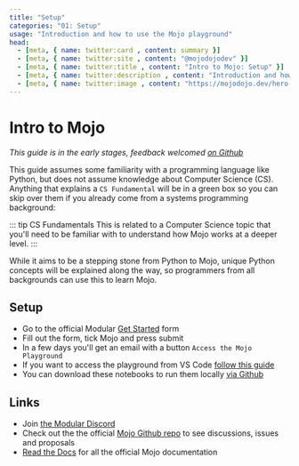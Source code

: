 ```yaml
---
title: "Setup"
categories: "01: Setup"
usage: "Introduction and how to use the Mojo playground"
head:
  - [meta, { name: twitter:card , content: summary }]
  - [meta, { name: twitter:site , content: "@mojodojodev" }]
  - [meta, { name: twitter:title , content: "Intro to Mojo: Setup" }]
  - [meta, { name: twitter:description , content: "Introduction and how to use the Mojo playground" }]
  - [meta, { name: twitter:image , content: "https://mojodojo.dev/hero.png" }]
---
```


# Intro to Mojo
_This guide is in the early stages, feedback welcomed [on Github](https://github.com/mojodojodev/mojodojo.dev/discussions/categories/feedback)_

This guide assumes some familiarity with a programming language like Python, but does not assume knowledge about Computer Science (CS). Anything that explains a `CS Fundamental` will be in a green box so you can skip over them if you already come from a systems programming background:

::: tip CS Fundamentals
This is related to a Computer Science topic that you'll need to be familiar with to understand how Mojo works at a deeper level.
:::

While it aims to be a stepping stone from Python to Mojo, unique Python concepts will be explained along the way, so programmers from all backgrounds can use this to learn Mojo.

## Setup 
- Go to the official Modular [Get Started](https://www.modular.com/get-started) form
- Fill out the form, tick Mojo and press submit
- In a few days you'll get an email with a button `Access the Mojo Playground`
- If you want to access the playground from VS Code [follow this guide](/guides/general/mojo_playground_vscode.md)
- You can download these notebooks to run them locally [via Github](https://github.com/mojodojodev/mojodojo.dev/tree/main/guides/intro_to_mojo) 

## Links
- Join [the Modular Discord](https://discord.gg/modular)
- Check out the the official [Mojo Github repo](https://github.com/modularml/mojo) to see discussions, issues and proposals
- [Read the Docs](https://docs.modular.com/mojo/) for all the official Mojo documentation

